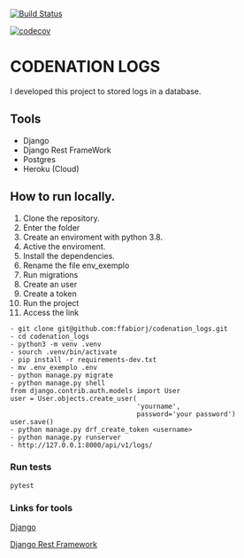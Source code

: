 [![Build Status](https://travis-ci.org/ffabiorj/codenation_logs.svg?branch=master)](https://travis-ci.org/ffabiorj/codenation_logs)

[![codecov](https://codecov.io/gh/ffabiorj/codenation_logs/branch/master/graph/badge.svg)](https://codecov.io/gh/ffabiorj/codenation_logs)


# CODENATION LOGS
I developed this project to stored logs in a database.


## Tools
* Django
* Django Rest FrameWork
* Postgres
* Heroku (Cloud)

## How to run locally.

1. Clone the repository.
2. Enter the folder
3. Create an enviroment with python 3.8.
4. Active the enviroment.
5. Install the dependencies.
6. Rename the file env_exemplo
7. Run migrations
8. Create an user
9. Create a token
10. Run the project
11. Access the link


```
- git clone git@github.com:ffabiorj/codenation_logs.git
- cd codenation_logs
- python3 -m venv .venv
- sourch .venv/bin/activate
- pip install -r requirements-dev.txt
- mv .env_exemplo .env
- python manage.py migrate
- python manage.py shell
from django.contrib.auth.models import User
user = User.objects.create_user(
                                'yourname', 
                                password='your password')
user.save()
- python manage.py drf_create_token <username>
- python manage.py runserver
- http://127.0.0.1:8000/api/v1/logs/
```

### Run tests
```
pytest
```

### Links for tools
[Django](https://docs.djangoproject.com/)

[Django Rest Framework](https://www.django-rest-framework.org/)